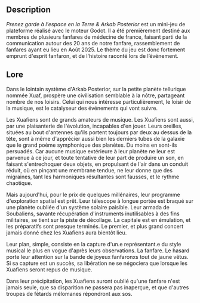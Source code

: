 ## Description

*Prenez garde à l'espace en la Terre & Arkab Posterior* est un mini-jeu de plateforme réalisé avec le moteur Godot. Il a été premièrement destiné aux membres de plusieurs fanfares de médecine de france, faisant parti de la communication autour des 20 ans de notre fanfare, rassemblement de fanfares ayant eu lieu en Août 2025. Le thème du jeu est donc fortement emprunt d'esprit fanfaron, et de l'histoire raconté lors de l’événement.

## Lore

Dans le lointain système d'Arkab Posterior, sur la petite planète tellurique nommée Xuaf, prospère une civilisation semblable à la nôtre, partageant nombre de nos loisirs. Celui qui nous intéresse particulièrement, le loisir de la musique, est le catalyseur des événements qui vont suivre.

Les Xuafiens sont de grands amateurs de musique. Les Xuafiens sont aussi, par une plaisanterie de l'évolution, incapables d'en jouer. Leurs oreilles, situées au bout d'antennes qu'ils portent toujours par deux au dessus de la tête, sont à même d'apprécier aussi bien les derniers tubes de la galaxie que le grand poème symphonique des planètes. Du moins en sont-ils persuadés. Car aucune musique extérieure à leur planète ne leur est parvenue à ce jour, et toute tentative de leur part de produire un son, en faisant s'entrechoquer deux objets, en propulsant de l'air dans un conduit réduit, où en pinçant une membrane tendue, ne leur donne que des migraines, tant les harmoniques résultantes sont fausses, et le rythme chaotique.

Mais aujourd'hui, pour le prix de quelques millénaires, leur programme d'exploration spatial est prêt. Leur télescope à longue portée est braqué sur une planète oubliée d'un système solaire paisible. Leur armada de Soubaliens, savante récupération d'instruments inutilisables à des fins militaires, se tient sur la piste de décollage. La capitale est en émulation, et les préparatifs sont presque terminés. Le premier, et plus grand concert jamais donné chez les Xuafiens aura bientôt lieu.

Leur plan, simple, consiste en la capture d'un.e représentant.e du style musical le plus en vogue d'après leurs observations. La fanfare. Le hasard porte leur attention sur la bande de joyeux fanfaronxs tout de jaune vêtus. Si sa capture est un succès, sa libération ne se négociera que lorsque les Xuafiens seront repus de musique.

Dans leur précipitation, les Xuafiens auront oublié qu'une fanfare n'est jamais seule, que sa disparition ne passera pas inaperçue, et que d'autres troupes de fêtards mélomanes répondront aux sos.
